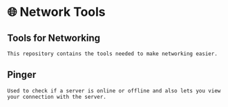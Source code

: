 # 🌐 Network Tools
 ## Tools for Networking
    This repository contains the tools needed to make networking easier.

 ## Pinger
    Used to check if a server is online or offline and also lets you view your connection with the server.
    